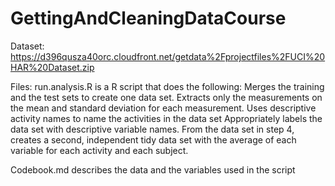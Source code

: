 # GettingAndCleaningDataCourse

Dataset: https://d396qusza40orc.cloudfront.net/getdata%2Fprojectfiles%2FUCI%20HAR%20Dataset.zip

Files:
run.analysis.R is a R script that does the following:
Merges the training and the test sets to create one data set.
Extracts only the measurements on the mean and standard deviation for each measurement.
Uses descriptive activity names to name the activities in the data set
Appropriately labels the data set with descriptive variable names.
From the data set in step 4, creates a second, independent tidy data set with the average of each variable for each activity and each subject.

Codebook.md describes the data and the variables used in the script
